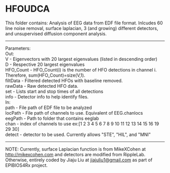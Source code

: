 # HFOUDCA

This folder contains:
Analysis of EEG data from EDF file format. Inlcudes 60 line noise removal,
surface laplacian, 3 (and growing) different detectors, and unsupervised
diffusion component analysis.

--------------------------------------------------------------------------
Parameters: <br />
Out: <br />
V - Eigenvectors with 20 largest eigenvalues (listed in descending order) <br />
D - Respective 20 largest eigenvalues <br />
HFO_Count - HFO_Count(i) is the number of HFO detections in channel i. Therefore, sum(HFO_Count)=size(V,1). <br />
filtData - Filtered detected HFOs with baseline removed. <br />
rawData - Raw detected HFO data. <br />
set - Lists start and stop times of all detections <br />
info - Detector info to help identify files. <br />
In: <br />
path - File path of EDF file to be analyzed <br />
locPath - File path of channels to use. Equivalent of EEG.chanlocs <br />
eegPath - Path to folder that contains eeglab <br />
chan - index of channels to use ex:[1 2 3 4 5 6 7 8 9 10 11 12 13 14 15 16 19 29 30] <br />
detect - detector to be used. Currently allows "STE", "HIL", and "MNI" <br />

--------------------------------------------------------------------------
NOTE: Currently, surface Laplacian function is from MikeXCohen at
http://mikexcohen.com and detectors are modified from RippleLab.
Otherwise, entirely coded by Jiaju Liu at jiajuliu1@gmail.com as part of
EPIBIOS4Rx project.
